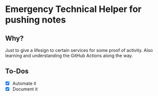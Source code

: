 # Emergency Technical Helper for pushing notes

## Why?
Just to give a lifesign to certain services for some proof of activity.
Also learning and understanding the GitHub Actions along the way.

## To-Dos
- [x] Automate it
- [x] Document it
